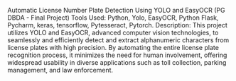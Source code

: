 Automatic License Number Plate Detection Using YOLO and EasyOCR
(PG DBDA - Final Project)
Tools Used: Python, Yolo, EasyOCR, Python Flask, Pycharm, keras, tensorflow, 
Pytesseract, Pytorch.
Description:
This project utilizes YOLO and EasyOCR, advanced computer vision technologies, to 
seamlessly and efficiently detect and extract alphanumeric characters from license 
plates with high precision. By automating the entire license plate recognition 
process, it minimizes the need for human involvement, offering widespread 
usability in diverse applications such as toll collection, parking management, and 
law enforcement.
